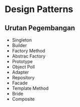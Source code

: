 # Design Patterns

## Urutan Pegembangan

- Singleton
- Builder
- Factory Method
- Abstrac Factory
- Prototype
- Object Poll
- Adapter
- Repository
- Facade
- Template Method
- Bride
- Composite